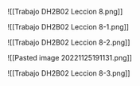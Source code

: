![[Trabajo DH2B02 Leccion 8.png]]

![[Trabajo DH2B02 Leccion 8-1.png]]

![[Trabajo DH2B02 Leccion 8-2.png]]

![[Pasted image 20221125191131.png]]

![[Trabajo DH2B02 Leccion 8-3.png]]
